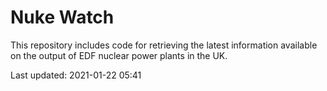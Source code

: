 # Nuke Watch

This repository includes code for retrieving the latest information available on the output of EDF nuclear power plants in the UK.

Last updated: 2021-01-22 05:41